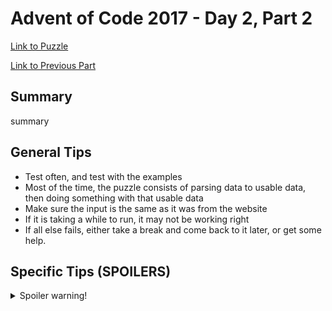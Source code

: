 # Advent of Code 2017 - Day 2, Part 2

[Link to Puzzle](https://adventofcode.com/2017/day/2#part2)

[Link to Previous Part](https://github.com/CodingAP/unofficial-aoc-syllabus/blob/main/years/2017/day2/part1.md)

## Summary
summary

## General Tips
- Test often, and test with the examples
- Most of the time, the puzzle consists of parsing data to usable data, then doing something with that usable data
- Make sure the input is the same as it was from the website
- If it is taking a while to run, it may not be working right
- If all else fails, either take a break and come back to it later, or get some help.

## Specific Tips (SPOILERS)
<details> <summary>Spoiler warning!</summary>

specific tips

</details>